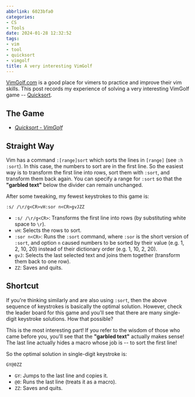 ```yaml
---
abbrlink: 6023bfa0
categories:
- CS
- Tools
date: 2024-01-28 12:32:52
tags:
- vim
- tool
- quicksort
- vimgolf
title: A very interesting VimGolf
---
```


[VimGolf.com](https://www.vimgolf.com/) is a good place for vimers to practice and improve their vim skills. This post records my experience of solving a very interesting VimGolf game -- [Quicksort](https://www.vimgolf.com/challenges/9v00651eb20100000000025b).

<!--more-->

## The Game

- _[Quicksort - VimGolf](https://www.vimgolf.com/challenges/9v00651eb20100000000025b)_

## Straight Way

Vim has a command `:[range]sort` which sorts the lines in `[range]` (see `:h :sort`). In this case, the numbers to sort are in the first line. So the easiest way is to transform the first line into rows, sort them with `:sort`, and transform them back again. You can specify a range for `:sort` so that the **"garbled text"** below the divider can remain unchanged.

After some tweaking, my fewest keystrokes to this game is:

```text
:s/ /\r/g<CR>vH:sor n<CR>gvJZZ
```

- `:s/ /\r/g<CR>`: Transforms the first line into rows (by substituting white space to `\r`).
- `vH`: Selects the rows to sort.
- `:sor n<CR>`: Runs the `:sort` command, where `:sor` is the short version of `:sort`, and option `n` caused numbers to be sorted by their value (e.g. 1, 2, 10, 20) instead of their dictionary order (e.g. 1, 10, 2, 20).
- `gvJ`: Selects the last selected text and joins them together (transform them back to one row).
- `ZZ`: Saves and quits.

## Shortcut

If you're thinking similarly and are also using `:sort`, then the above sequence of keystrokes is basically the optimal solution. However, check the leader board for this game and you'll see that there are many single-digit keystroke solutions. How that possible?

This is the most interesting part! If you refer to the wisdom of those who came before you, you'll see that the **"garbled text"** actually makes sense! The last line actually hides a macro whose job is -- to sort the first line!

So the optimal solution in single-digit keystroke is:

```text
GY@0ZZ
```

- `GY`: Jumps to the last line and copies it.
- `@0`: Runs the last line (treats it as a macro).
- `ZZ`: Saves and quits.

